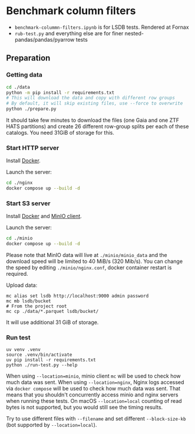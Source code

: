 # Benchmark column filters

- `benchmark-colummn-filters.ipynb` is for LSDB tests. Rendered at Fornax
- `rub-test.py` and everything else are for finer nested-pandas/pandas/pyarrow tests

## Preparation

### Getting data

```sh
cd ./data
python -m pip install -r requirements.txt
# This will download the data and copy with different row groups
# By default, it will skip existing files, use --force to overwrite
python ./prepare.py
```

It should take few minutes to download the files (one Gaia and one ZTF HATS partitions)
and create 26 different row-group splits per each of these catalogs.
You need 31GiB of storage for this.

### Start HTTP server

Install [Docker](https://docs.docker.com/get-docker/).

Launch the server:

```sh
cd ./nginx
docker compose up --build -d
```

### Start S3 server

Install [Docker](https://docs.docker.com/get-docker/) and [MinIO client](https://github.com/minio/mc).

Launch the server:

```sh
cd ./minio
docker compose up --build -d
```

Please note that MinIO data will live at `./minio/minio_data` and the download speed will be limited to 40 MiB/s (320 Mib/s).
You can change the speed by editing `./minio/nginx.conf`, docker container restart is required.

Upload data:

```
mc alias set lsdb http://localhost:9000 admin password
mc mb lsdb/bucket
# From the project root
mc cp ./data/*.parquet lsdb/bucket/
```

It will use additional 31 GiB of storage.

### Run test

```shell
uv venv .venv
source .venv/bin/activate
uv pip install -r requirements.txt
python ./run-test.py --help
```

When using `--location=minio`, minio client `mc` will be used to check how much data was sent.
When using `--location=nginx`, Nginx logs accessed via `docker compose` will be used to check how much data was sent.
That means that you shouldn't concurrently access minio and nginx servers when running these tests.
On macOS `--location=local` counting of read bytes is not supported, but you would still see the timing results.

Try to use different files with `--filename` and set different `--block-size-kb` (bot supported by `--location=local`).
